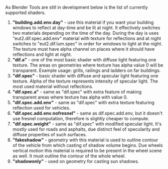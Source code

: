 As Blender Tools are still in development below is the list of currently supported shaders.

1. **"building.add.env.day"** - use this material if you want your building windows to reflect at day-time and be lit at night. It effectively switches two materials depending on the time of the day. During the day is uses "eut2.dif.spec.add.env" material with texture for reflections and at night switches to "eut2.dif.lum.spec" in order for windows to light at the night. The texture must have alpha channel on places where it should have reflections and light at night.
2. **"dif.a"** - one of the most basic shader with diffuse light featuring one texture. The areas on geometries where texture has alpha value 0 will be transparent. Example usage: grills, railings and ladders on far buildings.
3. **"dif.spec"** - basic shader with diffuse and specular light featuring one texture. Alpha of the texture represents intensity of specular light.
 The most used material without reflections.
4. **"dif.spec.a"** - same as "dif.spec" with extra feature of making transparent areas where texture has alpha with value 0.
5. **"dif.spec.add.env"** - same as "dif.spec" with extra texture featuring reflection used for vehicles.
6. **"dif.spec.add.env.nofresnel"** - same as dif.spec.add.env, but it doesn't use fresnel computation, therefore is slightly cheaper to compute.
7. **"dif.spec.weight"** - same as "dif.spec" with modified specular light. It's mostly used for roads and asphalts, due distinct feel of specularity and diffuse properties of such surfaces.
8. **"fakeshadow"** - geometry with this material is used to outline contour of the vehicle from which casting of shadow volume begins. Due wheels vertical motion this material is required to be present in the wheel scene as well. It must outline the contour of the whole wheel.
9. **"shadowonly"** - used on geometry for casting sun shadows.